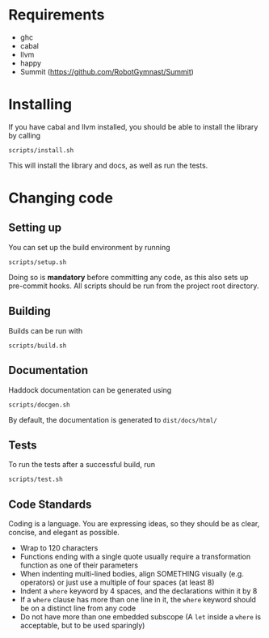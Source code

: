 # Requirements

 * ghc
 * cabal
 * llvm
 * happy
 * Summit (https://github.com/RobotGymnast/Summit)

# Installing

If you have cabal and llvm installed, you should be able to install the library by calling

    scripts/install.sh

This will install the library and docs, as well as run the tests.

# Changing code

## Setting up

You can set up the build environment by running

    scripts/setup.sh

Doing so is **mandatory** before committing any code, as this also sets up pre-commit hooks.
All scripts should be run from the project root directory.

## Building

Builds can be run with

    scripts/build.sh

## Documentation

Haddock documentation can be generated using

    scripts/docgen.sh

By default, the documentation is generated to `dist/docs/html/`

## Tests

To run the tests after a successful build, run

    scripts/test.sh

## Code Standards

Coding is a language. You are expressing ideas, so they should be as clear, concise, and elegant as possible.

 * Wrap to 120 characters
 * Functions ending with a single quote usually require a transformation function as one of their parameters
 * When indenting multi-lined bodies, align SOMETHING visually (e.g. operators)
   or just use a multiple of four spaces (at least 8)
 * Indent a `where` keyword by 4 spaces, and the declarations within it by 8
 * If a `where` clause has more than one line in it, the `where` keyword should be on a distinct line from any code
 * Do not have more than one embedded subscope (A `let` inside a `where` is acceptable, but to be used sparingly)
